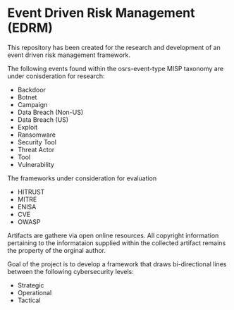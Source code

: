# Event Driven Risk Management (EDRM)

This repository has been created for the research and development of an event driven risk management framework.

The following events found within the osrs-event-type MISP taxonomy are under conisderation for research:

* Backdoor
* Botnet
* Campaign
* Data Breach (Non-US)
* Data Breach (US)
* Exploit
* Ransomware
* Security Tool
* Threat Actor
* Tool
* Vulnerability

The frameworks under consideration for evaluation

* HITRUST
* MITRE
* ENISA
* CVE
* OWASP

Artifacts are gathere via open online resources.
All copyright information pertaining to the informataion supplied within the collected artifact remains the property of the orginal author.

Goal of the project is to develop a framework that draws bi-directional lines between the following cybersecurity levels:

* Strategic
* Operational
* Tactical
